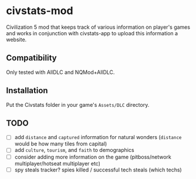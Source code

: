 # civstats-mod
Civilization 5 mod that keeps track of various information on player's games and 
works in conjunction with civstats-app to upload this information a website.

## Compatibility
Only tested with AllDLC and NQMod+AllDLC.

## Installation
Put the Civstats folder in your game's `Assets/DLC` directory.

## TODO
- [ ] add `distance` and `captured` information for natural wonders (`distance` would be how many tiles from capital)
- [ ] add `culture`, `tourism`, and `faith` to demographics
- [ ] consider adding more information on the game (pitboss/network multiplayer/hotseat multiplayer etc)
- [ ] spy steals tracker? spies killed / successful tech steals (which techs)
